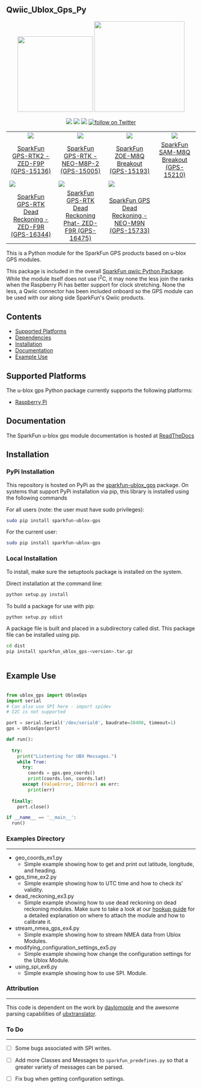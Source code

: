 Qwiic_Ublox_Gps_Py
----

<p align="center">
   <img src="https://cdn.sparkfun.com/assets/custom_pages/2/7/2/qwiic-logo-registered.jpg"  width=200>  
   <img src="https://www.python.org/static/community_logos/python-logo-master-v3-TM.png"  width=240>   
</p>
<p align="center">
	<a href="https://pypi.org/project/sparkfun-qwiic-ublox-gps/" alt="Package">
		<img src="https://img.shields.io/pypi/pyversions/sparkfun_ublox_gps_py.svg" /></a>
	<a href="https://github.com/sparkfun/Qwiic_Ublox_Gps_Py/issues" alt="Issues">
		<img src="https://img.shields.io/github/issues/sparkfun/Qwiic_Ublox_Gps_Py.svg" /></a>
	<a href="https://qwiic-ublox-gps-py.readthedocs.io/en/latest/index.html" alt="Documentation">
		<img src="https://readthedocs.org/projects/qwiic-ublox-gps-py/badge/?version=latest&style=flat" /></a>
	<a href="https://twitter.com/intent/follow?screen_name=sparkfun">
        	<img src="https://img.shields.io/twitter/follow/sparkfun.svg?style=social&logo=twitter"
           	 alt="follow on Twitter"></a>
	
</p>

<table class="table table-hover table-striped table-bordered">
  <tr align="center">
   <td><a href="https://www.sparkfun.com/products/15136"><img src="https://cdn.sparkfun.com//assets/parts/1/3/5/1/4/15136-SparkFun_GPS-RTK2_Board_-_ZED-F9P__Qwiic_-03.jpg"></a></td>
   <td><a href="https://www.sparkfun.com/products/15005"><img src="https://cdn.sparkfun.com//assets/parts/1/3/3/2/0/15005-SparkFun_GPS-RTK__Qwiic__-_NEO-M8P-2-00.jpg"></a></td>
   <td><a href="https://www.sparkfun.com/products/15193"><img src="https://cdn.sparkfun.com//assets/parts/1/3/6/1/4/15193-SparkFun_GPS_Breakout_-_U.FL__ZOE-M8__Qwiic_-01.jpg"></a></td>
   <td><a href="https://www.sparkfun.com/products/15210"><img src="https://cdn.sparkfun.com//assets/parts/1/3/6/4/8/15210-SparkFun_GPS_Breakout_-_Chip_Antenna__SAM-M8Q__Qwiic_-01.jpg"></a></td>
  </tr>
  <tr align="center">
    <td><a href="https://www.sparkfun.com/products/15136">SparkFun GPS-RTK2 - ZED-F9P (GPS-15136)</a></td>
    <td><a href="https://www.sparkfun.com/products/15005">SparkFun GPS-RTK - NEO-M8P-2 (GPS-15005)</a></td>
    <td><a href="https://www.sparkfun.com/products/15193">SparkFun ZOE-M8Q Breakout (GPS-15193)</a></td>
    <td><a href="https://www.sparkfun.com/products/15210">SparkFun SAM-M8Q Breakout (GPS-15210)</a></td>
  </tr>
   <td><a href="https://www.sparkfun.com/products/16344"><img src="https://cdn.sparkfun.com/assets/parts/1/5/0/5/9/16344-SparkFun_GPS-RTK_Dead_Reckoning_Breakout_-_ZED-F9R__Qwiic_-01a.jpg"></a></td>
   <td><a href="https://www.sparkfun.com/products/16475"><img src="https://cdn.sparkfun.com/assets/parts/1/5/3/3/9/16475-SparkFun_GPS-RTK_Dead_Reckoning_pHAT_for_Raspberry_Pi-01.jpg"></a></td>
   <td><a href="https://www.sparkfun.com/products/15733"><img src="https://cdn.sparkfun.com/assets/parts/1/4/2/9/3/15712-SparkFun_GPS_Breakout_-_NEO-M9N__U.FL__Qwiic_-01.jpg"></a></td>
  </tr>
  <tr align="center">
    <td><a href="https://www.sparkfun.com/products/16344">SparkFun GPS-RTK Dead Reckoning - ZED-F9R (GPS-16344)</a></td>
    <td><a href="https://www.sparkfun.com/products/16475">SparkFun GPS-RTK Dead Reckoning Phat- ZED-F9R (GPS-16475)</a></td>
    <td><a href="https://www.sparkfun.com/products/15733">SparkFun GPS Dead Reckoning - NEO-M9N (GPS-15733)</a></td>
</table>

This is a Python module for the SparkFun GPS products based on u-blox GPS modules.
	
This package is included in the overall [SparkFun qwiic Python Package](https://github.com/sparkfun/Qwiic_Py). While the module itself does not use I<sup>2</sup>C, it may none the less join the ranks when the Raspberry Pi has better support for clock stretching. None the less, a Qwiic connector has been included onboard so the GPS module can be used with our along side SparkFun's Qwiic products.

## Contents
* [Supported Platforms](#supported-platforms)
* [Dependencies](#dependencies)
* [Installation](#installation)
* [Documentation](#documentation)
* [Example Use](#example-use)

Supported Platforms
--------------------
The u-blox gps Python package currently supports the following platforms:
* [Raspberry Pi](https://www.sparkfun.com/search/results?term=raspberry+pi)
<!-- Platforms to be tested
* [NVidia Jetson Nano](https://www.sparkfun.com/products/15297)
* [Google Coral Development Board](https://www.sparkfun.com/products/15318)
-->


Documentation
-------------
The SparkFun u-blox gps module documentation is hosted at [ReadTheDocs](https://qwiic-ublox-gps-py.readthedocs.io/en/latest/index.html)

Installation
-------------

### PyPi Installation
This repository is hosted on PyPi as the [sparkfun-ublox_gps](https://pypi.org/project/) package. On systems that support PyPi installation via pip, this library is installed using the following commands

For all users (note: the user must have sudo privileges):
```sh
sudo pip install sparkfun-ublox-gps
```
For the current user:

```sh
sudo pip install sparkfun-ublox-gps
```

### Local Installation
To install, make sure the setuptools package is installed on the system.

Direct installation at the command line:
```sh
python setup.py install
```

To build a package for use with pip:
```sh
python setup.py sdist
 ```
A package file is built and placed in a subdirectory called dist. This package file can be installed using pip.
```sh
cd dist
pip install sparkfun_ublox_gps-<version>.tar.gz
  
```
Example Use
---------------

```python

from ublox_gps import UbloxGps
import serial
# Can also use SPI here - import spidev
# I2C is not supported

port = serial.Serial('/dev/serial0', baudrate=38400, timeout=1)
gps = UbloxGps(port)

def run():
  
  try: 
    print("Listenting for UBX Messages.")
    while True:
      try: 
        coords = gps.geo_coords()
        print(coords.lon, coords.lat)
      except (ValueError, IOError) as err:
        print(err)
  
  finally:
    port.close()

if __name__ == '__main__':
  run()
 ```

### Examples Directory
---
* geo_coords_ex1.py 
	* Simple example showing how to get and print out latitude, longitude, and
		heading. 
* gps_time_ex2.py 
	* Simple example showing how to UTC time and how to check its' validity.
* dead_reckoning_ex3.py 
	* Simple example showing how to use dead reckoning on dead reckoning modules.
		Make sure to take a look at our [hookup guide](https://learn.sparkfun.com/tutorials/sparkfun-gps-rtk-dead-reckoning-zed-f9r-hookup-guide) for a detailed explanation on
		where to attach the module and how to calibrate it. 
* stream_nmea_gps_ex4.py 
	* Simple example showing how to stream NMEA data from Ublox Modules.
* modifying_configuration_settings_ex5.py 
	* Simple example showing how change the configuration settings for the Ublox
		Module. 
* using_spi_ex6.py 
	* Simple example showing how to use SPI. 
		Module. 

### Attribution
---
This code is dependent on the work by [daylomople](https://github.com/dalymople) and the awesome parsing capabilities of [ubxtranslator](https://github.com/dalymople/ubxtranslator). 

### To Do
---
* [ ] Some bugs associated with SPI writes.
* [ ] Add more Classes and Messages to `sparkfun_predefines.py` so that a
	greater variety of messages can be parsed. 
* [ ] Fix bug when getting configuration settings. 




